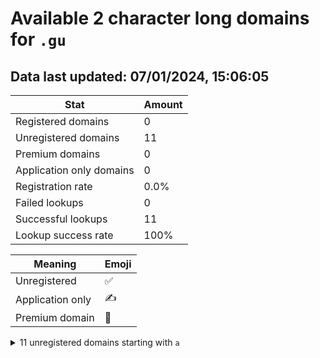 # Available 2 character long domains for `.gu`

## Data last updated: 07/01/2024, 15:06:05

|Stat|Amount|
|--|--|
|Registered domains|0|
|Unregistered domains|11|
|Premium domains|0|
|Application only domains|0|
|Registration rate|0.0%|
|Failed lookups|0|
|Successful lookups|11|
|Lookup success rate|100%|


|Meaning|Emoji|
|--|--|
|Unregistered|:white_check_mark:|
|Application only|:writing_hand:|
|Premium domain|:gem:|

<details>
<summary>11 unregistered domains starting with <bold><code>a</code></bold></summary>

|Type|Domain|
|--|--|
|:white_check_mark:|`aa.gu`|
|:white_check_mark:|`ab.gu`|
|:white_check_mark:|`ac.gu`|
|:white_check_mark:|`ad.gu`|
|:white_check_mark:|`ae.gu`|
|:white_check_mark:|`af.gu`|
|:white_check_mark:|`ag.gu`|
|:white_check_mark:|`ah.gu`|
|:white_check_mark:|`ai.gu`|
|:white_check_mark:|`aj.gu`|
|:white_check_mark:|`ak.gu`|
</details>